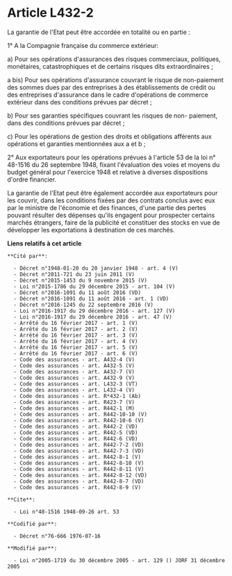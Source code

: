 # Article L432-2

La garantie de l'Etat peut être accordée en totalité ou en partie :

1° A la Compagnie française du commerce extérieur:

a) Pour ses opérations d'assurances des risques commerciaux, politiques, monétaires, catastrophiques et de certains risques
dits extraordinaires ;

a bis) Pour ses opérations d'assurance couvrant le risque de non-paiement des sommes dues par des entreprises à des
établissements de crédit ou des entreprises d'assurance dans le cadre d'opérations de commerce extérieur dans des conditions
prévues par décret ;

b) Pour ses garanties spécifiques couvrant les risques de non- paiement, dans des conditions prévues par décret ;

c) Pour les opérations de gestion des droits et obligations afférents aux opérations et garanties mentionnées aux a et b ;

2° Aux exportateurs pour les opérations prévues à l'article 53 de la loi n° 48-1516 du 26 septembre 1948, fixant l'évaluation
des voies et moyens du budget général pour l'exercice 1948 et relative à diverses dispositions d'ordre financier.

La garantie de l'Etat peut être également accordée aux exportateurs pour les couvrir, dans les conditions fixées par des
contrats conclus avec eux par le ministre de l'économie et des finances, d'une partie des pertes pouvant résulter des
dépenses qu'ils engagent pour prospecter certains marchés étrangers, faire de la publicité et constituer des stocks en vue de
développer les exportations à destination de ces marchés.

**Liens relatifs à cet article**

	**Cité par**:

	  - Décret n°1948-01-20 du 20 janvier 1948 - art. 4 (V)
	  - Décret n°2011-721 du 23 juin 2011 (V)
	  - Décret n°2015-1453 du 9 novembre 2015 (V)
	  - Loi n°2015-1786 du 29 décembre 2015 - art. 104 (V)
	  - Décret n°2016-1091 du 11 août 2016 (VD)
	  - Décret n°2016-1091 du 11 août 2016 - art. 1 (VD)
	  - Décret n°2016-1245 du 22 septembre 2016 (V)
	  - Loi n°2016-1917 du 29 décembre 2016 - art. 127 (V)
	  - Loi n°2016-1917 du 29 décembre 2016 - art. 47 (V)
	  - Arrêté du 16 février 2017 - art. 1 (V)
	  - Arrêté du 16 février 2017 - art. 2 (V)
	  - Arrêté du 16 février 2017 - art. 3 (V)
	  - Arrêté du 16 février 2017 - art. 4 (V)
	  - Arrêté du 16 février 2017 - art. 5 (V)
	  - Arrêté du 16 février 2017 - art. 6 (V)
	  - Code des assurances - art. A432-4 (V)
	  - Code des assurances - art. A432-5 (V)
	  - Code des assurances - art. A432-7 (V)
	  - Code des assurances - art. A432-9 (V)
	  - Code des assurances - art. L432-3 (VT)
	  - Code des assurances - art. L432-4 (V)
	  - Code des assurances - art. R*432-1 (Ab)
	  - Code des assurances - art. R423-7 (V)
	  - Code des assurances - art. R442-1 (M)
	  - Code des assurances - art. R442-10-10 (V)
	  - Code des assurances - art. R442-10-6 (V)
	  - Code des assurances - art. R442-2 (VD)
	  - Code des assurances - art. R442-5 (VD)
	  - Code des assurances - art. R442-6 (VD)
	  - Code des assurances - art. R442-7-2 (VD)
	  - Code des assurances - art. R442-7-3 (VD)
	  - Code des assurances - art. R442-8-1 (V)
	  - Code des assurances - art. R442-8-10 (V)
	  - Code des assurances - art. R442-8-11 (V)
	  - Code des assurances - art. R442-8-12 (VD)
	  - Code des assurances - art. R442-8-7 (VD)
	  - Code des assurances - art. R442-8-9 (V)

	**Cite**:

	  - Loi n°48-1516 1948-09-26 art. 53

	**Codifié par**:

	  - Décret n°76-666 1976-07-16

	**Modifié par**:

	  - Loi n°2005-1719 du 30 décembre 2005 - art. 129 () JORF 31 décembre 2005
